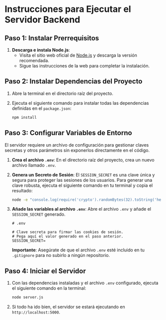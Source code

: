 # Instrucciones para Ejecutar el Servidor Backend

## Paso 1: Instalar Prerrequisitos

1.  **Descarga e instala Node.js**:
    * Visita el sitio web oficial de [Node.js](https://nodejs.org/es/download) y descarga la versión recomendada.
    * Sigue las instrucciones de la web para completar la instalación.

## Paso 2: Instalar Dependencias del Proyecto

1.  Abre la terminal en el directorio raíz del proyecto.

2.  Ejecuta el siguiente comando para instalar todas las dependencias definidas en el `package.json`:
    ```bash
    npm install
    ```

## Paso 3: Configurar Variables de Entorno

El servidor requiere un archivo de configuración para gestionar claves secretas y otros parámetros sin exponerlos directamente en el código.

1.  **Crea el archivo `.env`**: En el directorio raíz del proyecto, crea un nuevo archivo llamado `.env`.

2.  **Genera un Secreto de Sesión**: El `SESSION_SECRET` es una clave única y segura para proteger las sesiones de los usuarios. Para generar una clave robusta, ejecuta el siguiente comando en tu terminal y copia el resultado:
    ```bash
    node -e "console.log(require('crypto').randomBytes(32).toString('hex'))"
    ```

3.  **Añade las variables al archivo `.env`**: Abre el archivo `.env` y añade el `SESSION_SECRET` generado. 

    ```env
    # .env

    # Clave secreta para firmar las cookies de sesión.
    # Pega aquí el valor generado en el paso anterior.
    SESSION_SECRET=

    ```
    **Importante**: Asegúrate de que el archivo `.env` esté incluido en tu `.gitignore` para no subirlo a ningún repositorio.

## Paso 4: Iniciar el Servidor

1.  Con las dependencias instaladas y el archivo `.env` configurado, ejecuta el siguiente comando en la terminal:
    ```bash
    node server.js
    ```

2.  Si todo ha ido bien, el servidor se estará ejecutando en `http://localhost:5000`.
